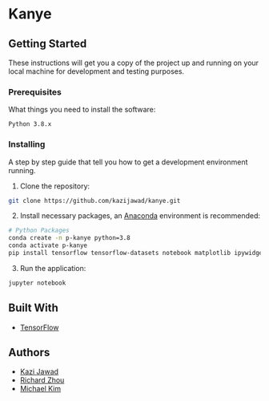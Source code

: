 # Kanye

## Getting Started

These instructions will get you a copy of the project up and running on your local machine for development and testing purposes.

### Prerequisites

What things you need to install the software:

```
Python 3.8.x
```

### Installing

A step by step guide that tell you how to get a development environment running.

1. Clone the repository:

```bash
git clone https://github.com/kazijawad/kanye.git
```

2. Install necessary packages, an [Anaconda](https://www.anaconda.com) environment is recommended:

```bash
# Python Packages
conda create -n p-kanye python=3.8
conda activate p-kanye
pip install tensorflow tensorflow-datasets notebook matplotlib ipywidgets
```

3. Run the application:

```bash
jupyter notebook
```

## Built With

- [TensorFlow](https://tensorflow.org)

## Authors

- [Kazi Jawad](https://kazijawad.com)
- [Richard Zhou](https://www.richardczhou.com)
- [Michael Kim](https://maikool.com)
